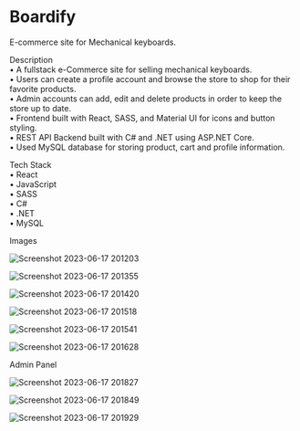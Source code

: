 # Boardify
 E-commerce site for Mechanical keyboards.

 Description  
 • A fullstack e-Commerce site for selling mechanical keyboards.   
 • Users can create a profile account and browse the store to shop for their favorite products.   
 • Admin accounts can add, edit and delete products in order to keep the store up to date.   
 • Frontend built with React, SASS, and Material UI for icons and button styling.   
 • REST API Backend built with C# and .NET using ASP.NET Core.   
 • Used MySQL database for storing product, cart and profile information.  

 Tech Stack  
 • React  
 • JavaScript  
 • SASS  
 • C#  
 • .NET  
 • MySQL  

Images

![Screenshot 2023-06-17 201203](https://github.com/vamazzuca/Boardify/assets/35272187/019492ec-1e2e-457a-9dc3-505a71872f3e)

![Screenshot 2023-06-17 201355](https://github.com/vamazzuca/Boardify/assets/35272187/5ffc9bb5-25f8-48ef-b43a-ec65e326ccdd)

![Screenshot 2023-06-17 201420](https://github.com/vamazzuca/Boardify/assets/35272187/1559c52c-157b-4f93-bae8-14b01b2e9546)

![Screenshot 2023-06-17 201518](https://github.com/vamazzuca/Boardify/assets/35272187/57799d87-29d9-4a98-aa69-b98f42f865b1)

![Screenshot 2023-06-17 201541](https://github.com/vamazzuca/Boardify/assets/35272187/be81ecf8-ef66-483d-b968-be9fd397cf51)

![Screenshot 2023-06-17 201628](https://github.com/vamazzuca/Boardify/assets/35272187/11f49b78-45b0-4edd-8588-f2a8f065c019)

Admin Panel

![Screenshot 2023-06-17 201827](https://github.com/vamazzuca/Boardify/assets/35272187/8f569d25-f562-4c88-8245-913ce4c7e32e)

![Screenshot 2023-06-17 201849](https://github.com/vamazzuca/Boardify/assets/35272187/a6ca1850-6306-47c0-bdac-9207181edd04)

![Screenshot 2023-06-17 201929](https://github.com/vamazzuca/Boardify/assets/35272187/755a2224-1cb8-4f01-8c4e-cf5fba5e9554)
